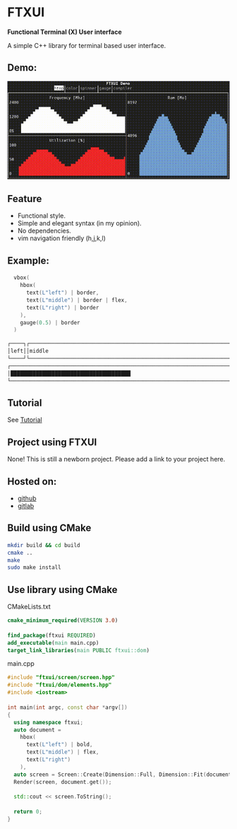 # FTXUI

**Functional Terminal (X) User interface**

A simple C++ library for terminal based user interface.

## Demo:
![Demo image](./examples/component/homescreen.gif)

## Feature
 * Functional style.
 * Simple and elegant syntax (in my opinion).
 * No dependencies.
 * vim navigation friendly (h,j,k,l)

## Example:
~~~cpp
  vbox(
    hbox(
      text(L"left") | border,
      text(L"middle") | border | flex,
      text(L"right") | border
    ),
    gauge(0.5) | border
  )
~~~

~~~bash
┌────┐┌───────────────────────────────────────────────────────────────┐┌─────┐
│left││middle                                                         ││right│
└────┘└───────────────────────────────────────────────────────────────┘└─────┘
┌────────────────────────────────────────────────────────────────────────────┐
│██████████████████████████████████████                                      │
└────────────────────────────────────────────────────────────────────────────┘
~~~

## Tutorial
See [Tutorial](./tutorial.md)

## Project using FTXUI

None! This is still a newborn project. Please add a link to your project here.

## Hosted on:
 * [github](https://github.com/ArthurSonzogni/ftxui)
 * [gitlab](https://gitlab.com/ArthurSonzogni/ftxui)

## Build using CMake
~~~bash
mkdir build && cd build
cmake ..
make
sudo make install
~~~

## Use library using CMake

CMakeLists.txt
~~~cmake
cmake_minimum_required(VERSION 3.0)

find_package(ftxui REQUIRED)
add_executable(main main.cpp)
target_link_libraries(main PUBLIC ftxui::dom)
~~~

main.cpp
~~~cpp
#include "ftxui/screen/screen.hpp"
#include "ftxui/dom/elements.hpp"
#include <iostream>

int main(int argc, const char *argv[])
{
  using namespace ftxui;
  auto document =
    hbox(
      text(L"left") | bold,
      text(L"middle") | flex,
      text(L"right")
    ),
  auto screen = Screen::Create(Dimension::Full, Dimension::Fit(document));
  Render(screen, document.get());

  std::cout << screen.ToString();

  return 0;
}
~~~
